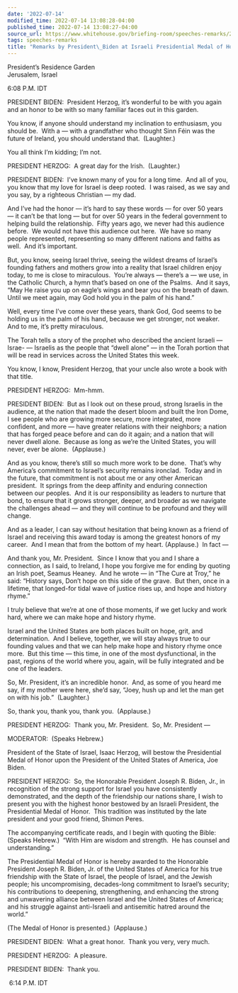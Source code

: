 ```yaml
---
date: '2022-07-14'
modified_time: 2022-07-14 13:08:28-04:00
published_time: 2022-07-14 13:08:27-04:00
source_url: https://www.whitehouse.gov/briefing-room/speeches-remarks/2022/07/14/remarks-by-president-biden-at-israeli-presidential-medal-of-honor-reception/
tags: speeches-remarks
title: "Remarks by President\_Biden at Israeli Presidential Medal of Honor\_Reception"
---
```

 
President’s Residence Garden  
Jerusalem, Israel

6:08 P.M. IDT 

PRESIDENT BIDEN:  President Herzog, it’s wonderful to be with you again
and an honor to be with so many familiar faces out in this garden.

You know, if anyone should understand my inclination to enthusiasm, you
should be.  With a — with a grandfather who thought Sinn Féin was the
future of Ireland, you should understand that.  (Laughter.)

You all think I’m kidding; I’m not.

PRESIDENT HERZOG:  A great day for the Irish.  (Laughter.)

PRESIDENT BIDEN:  I’ve known many of you for a long time.  And all of
you, you know that my love for Israel is deep rooted.  I was raised, as
we say and you say, by a righteous Christian — my dad. 

And I’ve had the honor — it’s hard to say these words — for over 50
years — it can’t be that long — but for over 50 years in the federal
government to helping build the relationship.  Fifty years ago, we never
had this audience before.  We would not have this audience out here.  We
have so many people represented, representing so many different nations
and faiths as well.  And it’s important.

But, you know, seeing Israel thrive, seeing the wildest dreams of
Israel’s founding fathers and mothers grow into a reality that Israel
children enjoy today, to me is close to miraculous.  You’re always —
there’s a — we use, in the Catholic Church, a hymn that’s based on one
of the Psalms.  And it says, “May He raise you up on eagle’s wings and
bear you on the breath of dawn.  Until we meet again, may God hold you
in the palm of his hand.”

Well, every time I’ve come over these years, thank God, God seems to be
holding us in the palm of his hand, because we get stronger, not
weaker.  And to me, it’s pretty miraculous.

The Torah tells a story of the prophet who described the ancient Israeli
— Israe- — Israelis as the people that “dwell alone” — in the Torah
portion that will be read in services across the United States this
week. 

You know, I know, President Herzog, that your uncle also wrote a book
with that title. 

PRESIDENT HERZOG:  Mm-hmm.

PRESIDENT BIDEN:  But as I look out on these proud, strong Israelis in
the audience, at the nation that made the desert bloom and built the
Iron Dome, I see people who are growing more secure, more integrated,
more confident, and more — have greater relations with their neighbors;
a nation that has forged peace before and can do it again; and a nation
that will never dwell alone.  Because as long as we’re the United
States, you will never, ever be alone.  (Applause.) 

And as you know, there’s still so much more work to be done.  That’s why
America’s commitment to Israel’s security remains ironclad.  Today and
in the future, that commitment is not about me or any other American
president.  It springs from the deep affinity and enduring connection
between our peoples.  And it is our responsibility as leaders to nurture
that bond, to ensure that it grows stronger, deeper, and broader as we
navigate the challenges ahead — and they will continue to be profound
and they will change.

And as a leader, I can say without hesitation that being known as a
friend of Israel and receiving this award today is among the greatest
honors of my career.  And I mean that from the bottom of my heart.
(Applause.)  In fact —  
  
And thank you, Mr. President.  Since I know that you and I share a
connection, as I said, to Ireland, I hope you forgive me for ending by
quoting an Irish poet, Seamus Heaney.  And he wrote — in “The Cure at
Troy,” he said: “History says, Don’t hope on this side of the grave. 
But then, once in a lifetime, that longed-for tidal wave of justice
rises up, and hope and history rhyme.”  
  
I truly believe that we’re at one of those moments, if we get lucky and
work hard, where we can make hope and history rhyme.  
  
Israel and the United States are both places built on hope, grit, and
determination.  And I believe, together, we will stay always true to our
founding values and that we can help make hope and history rhyme once
more.  But this time — this time, in one of the most dysfunctional, in
the past, regions of the world where you, again, will be fully
integrated and be one of the leaders.  
  
So, Mr. President, it’s an incredible honor.  And, as some of you heard
me say, if my mother were here, she’d say, “Joey, hush up and let the
man get on with his job.”  (Laughter.)  
  
So, thank you, thank you, thank you.  (Applause.)  
  
PRESIDENT HERZOG:  Thank you, Mr. President.  So, Mr. President —  
  
MODERATOR:  (Speaks Hebrew.)  
  
President of the State of Israel, Isaac Herzog, will bestow the
Presidential Medal of Honor upon the President of the United States of
America, Joe Biden.  
  
PRESIDENT HERZOG:  So, the Honorable President Joseph R. Biden, Jr., in
recognition of the strong support for Israel you have consistently
demonstrated, and the depth of the friendship our nations share, I wish
to present you with the highest honor bestowed by an Israeli President,
the Presidential Medal of Honor.  This tradition was instituted by the
late president and your good friend, Shimon Peres.  
  
The accompanying certificate reads, and I begin with quoting the Bible: 
(Speaks Hebrew.)  “With Him are wisdom and strength.  He has counsel and
understanding.”

The Presidential Medal of Honor is hereby awarded to the Honorable
President Joseph R. Biden, Jr. of the United States of America for his
true friendship with the State of Israel, the people of Israel, and the
Jewish people; his uncompromising, decades-long commitment to Israel’s
security; his contributions to deepening, strengthening, and enhancing
the strong and unwavering alliance between Israel and the United States
of America; and his struggle against anti-Israeli and antisemitic hatred
around the world.”  
  
(The Medal of Honor is presented.)  (Applause.)  
  
PRESIDENT BIDEN:  What a great honor.  Thank you very, very much.  
  
PRESIDENT HERZOG:  A pleasure.  
  
PRESIDENT BIDEN:  Thank you.

 6:14 P.M. IDT
